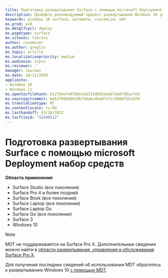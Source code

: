 ```yaml
---
title: Подготовка развертывания Surface с помощью microsoft Deployment набор средств
description: Пройдите рекомендуемый процесс развертывания Windows 10 устройств Surface с помощью microsoft Deployment набор средств.
keywords: windows 10 surface, automate, customize, mdt
ms.prod: w10
ms.mktglfcycl: deploy
ms.pagetype: surface
ms.sitesec: library
author: coveminer
ms.author: greglin
ms.topic: article
ms.localizationpriority: medium
ms.audience: itpro
ms.reviewer: ''
manager: laurawi
ms.date: 10/12/2020
appliesto:
- Windows 10
- Windows 11
ms.openlocfilehash: b12704e7e0709e1a6315d0d5e5eb7a68799acfe9
ms.sourcegitcommit: beb2f9db90b19b74da6cdee8717cc0888f3b1d70
ms.translationtype: MT
ms.contentlocale: ru-RU
ms.lasthandoff: 03/16/2022
ms.locfileid: "12449512"
---
```

# <a name="prepare-surface-deployment-with-microsoft-deployment-toolkit"></a>Подготовка развертывания Surface с помощью microsoft Deployment набор средств

**Область применения**

- Surface Studio (все поколения)
- Surface Pro 4 и более поздней
- Surface Book (все поколения)
- Surface Laptop (все поколения)
- Surface Laptop Go 
- Surface Go (все поколения)
- Surface 3
- Windows 10

> [!NOTE]
> MDT не поддерживается на Surface Pro X. Дополнительные сведения можно найти в [области развертывания, управления и обслуживания Surface Pro X](surface-pro-arm-app-management.md).

Для получения последних сведений об использовании MDT обратитесь к развертыванию Windows 10 [с помощью MDT](/windows/deployment/deploy-windows-mdt/deploy-a-windows-10-image-using-mdt).

